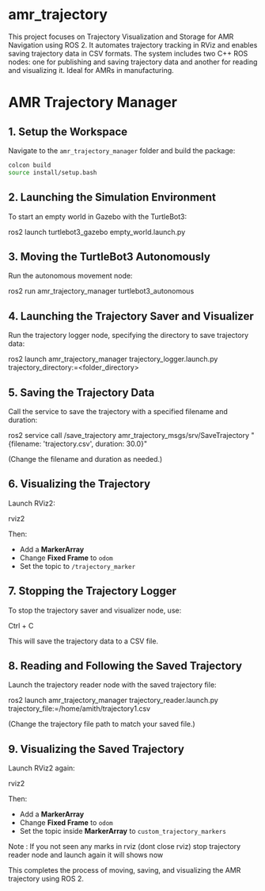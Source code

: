 # amr_trajectory
This project focuses on Trajectory Visualization and Storage for AMR Navigation using ROS 2. It automates trajectory tracking in RViz and enables saving trajectory data in CSV formats. The system includes two C++ ROS nodes: one for publishing and saving trajectory data and another for reading and visualizing it. Ideal for AMRs in manufacturing. 

# AMR Trajectory Manager

## 1. Setup the Workspace

Navigate to the `amr_trajectory_manager` folder and build the package:


```bash cd ~/amr_trajectory_manager
colcon build
source install/setup.bash
```


## 2. Launching the Simulation Environment

To start an empty world in Gazebo with the TurtleBot3:


ros2 launch turtlebot3_gazebo empty_world.launch.py


## 3. Moving the TurtleBot3 Autonomously

Run the autonomous movement node:


ros2 run amr_trajectory_manager turtlebot3_autonomous


## 4. Launching the Trajectory Saver and Visualizer

Run the trajectory logger node, specifying the directory to save trajectory data:


ros2 launch amr_trajectory_manager trajectory_logger.launch.py trajectory_directory:=<folder_directory>


## 5. Saving the Trajectory Data

Call the service to save the trajectory with a specified filename and duration:


ros2 service call /save_trajectory amr_trajectory_msgs/srv/SaveTrajectory "{filename: 'trajectory.csv', duration: 30.0}"


(Change the filename and duration as needed.)

## 6. Visualizing the Trajectory

Launch RViz2:


rviz2


Then:

- Add a **MarkerArray**
- Change **Fixed Frame** to `odom`
- Set the topic to `/trajectory_marker`

## 7. Stopping the Trajectory Logger

To stop the trajectory saver and visualizer node, use:


Ctrl + C


This will save the trajectory data to a CSV file.

## 8. Reading and Following the Saved Trajectory

Launch the trajectory reader node with the saved trajectory file:


ros2 launch amr_trajectory_manager trajectory_reader.launch.py trajectory_file:=/home/amith/trajectory1.csv


(Change the trajectory file path to match your saved file.)

## 9. Visualizing the Saved Trajectory

Launch RViz2 again:


rviz2


Then:

- Add a **MarkerArray**
- Change **Fixed Frame** to `odom`
- Set the topic inside **MarkerArray** to `custom_trajectory_markers`

Note : If you not seen any marks in rviz (dont close rviz) stop trajectory reader node and launch again  it will shows now

This completes the process of moving, saving, and visualizing the AMR trajectory using ROS 2.

